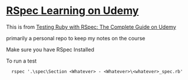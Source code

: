# [RSpec Learning on Udemy](https://www.udemy.com/course/testing-ruby-with-rspec/)
This is from [Testing Ruby with RSpec: The Complete Guide on Udemy](https://www.udemy.com/course/testing-ruby-with-rspec/)

primarily a personal repo to keep my notes on the course

Make sure you have RSpec Installed

To run a test
```
  rspec '.\spec\Section <Whatever> - <Whatever>\<whatever>_spec.rb'
```
